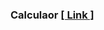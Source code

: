 <h3>Calculaor <a href="https://github.com/Chetandhande11/LGMVIP-WEB/tree/main/Task%20Number%204/Calculator">[ Link ]</a> <br></h3>
